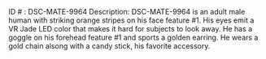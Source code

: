 ID # : DSC-MATE-9964
Description: DSC-MATE-9964 is an adult male human with striking orange stripes on his face feature #1. His eyes emit a VR Jade LED color that makes it hard for subjects to look away. He has a goggle on his forehead feature #1 and sports a golden earring. He wears a gold chain alsong with a candy stick, his favorite accessory.